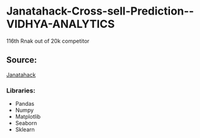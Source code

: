 # Janatahack-Cross-sell-Prediction--VIDHYA-ANALYTICS
116th Rnak out of 20k competitor

## Source:
[Janatahack](https://datahack.analyticsvidhya.com/contest/janatahack-cross-sell-prediction/)

### Libraries:
* Pandas
* Numpy
* Matplotlib
* Seaborn
* Sklearn
